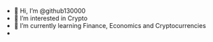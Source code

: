 - 👋 Hi, I’m @github130000
- 👀 I’m interested in Crypto
- 🌱 I’m currently learning Finance, Economics and Cryptocurrencies 
-

<!---
github130000/github130000 is a ✨ special ✨ repository because its `README.md` (this file) appears on your GitHub profile.
You can click the Preview link to take a look at your changes.
--->
